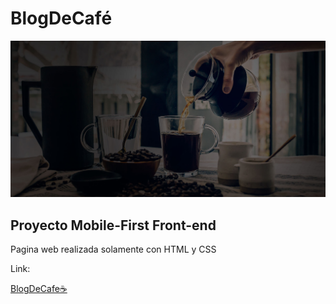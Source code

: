 # BlogDeCafé

![](\img\banner.jpg)

## Proyecto Mobile-First Front-end

Pagina web realizada solamente con HTML y CSS

Link:

<a href="https://naughty-wozniak-26b457.netlify.app/">BlogDeCafe☕</a>

